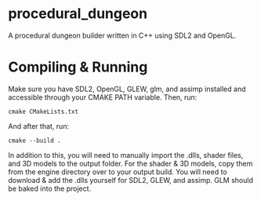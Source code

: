 # procedural_dungeon
 A procedural dungeon builder written in C++ using SDL2 and OpenGL.

# Compiling & Running
Make sure you have SDL2, OpenGL, GLEW, glm, and assimp installed and accessible through your CMAKE PATH variable. Then, run:

`cmake CMakeLists.txt`

And after that, run:

`cmake --build .`

In addition to this, you will need to manually import the .dlls, shader files, and 3D models to the output folder. For the shader & 3D models, copy them from the engine directory over to your output build. You will need to download & add the .dlls yourself for SDL2, GLEW, and assimp. GLM should be baked into the project.
